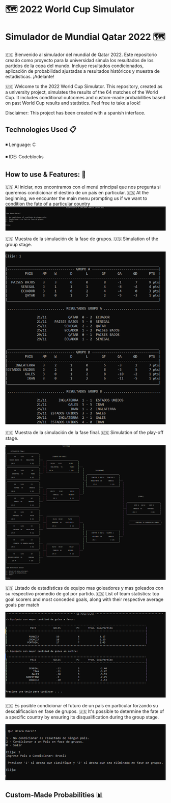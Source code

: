 # 🗺️ 2022 World Cup Simulator
# Simulador de Mundial Qatar 2022 🗺️

🇪🇸 Bienvenido al simulador del mundial de Qatar 2022.
Este repositorio creado como proyecto para la universidad simula los resultados de los partidos de la copa del mundo.
Incluye resultados condicionados, aplicación de probabilidad ajustadas a resultados históricos y muestra de estadísticas.
¡Adelante!

🇺🇸  Welcome to the 2022 World Cup Simulator.
This repository, created as a university project, simulates the results of the 64 matches of the World Cup.
It includes conditional outcomes and custom-made probabilities based on past World Cup results and statistics.
Feel free to take a look!

Disclaimer: This project has been created with a spanish interface.

## Technologies Used 📋

◾ Lenguage: C

◾ IDE: Codeblocks

## How to use & Features: 🚀

🇪🇸 Al iniciar, nos encontramos con el menú principal que nos pregunta si queremos condicionar el destino de un país en particular.
🇺🇸 At the beginning, we encounter the main menu prompting us if we want to condition the fate of a particular country
![](assets/1.png)

🇪🇸 Muestra de la simulación de la fase de grupos.
🇺🇸 Simulation of the group stage.

![](assets/2.png)

🇪🇸 Muestra de la simulación de la fase final.
🇺🇸 Simulation of the play-off stage.

![D](assets/3.png)

🇪🇸 Listado de estadisticas de equipo mas goleadores y mas goleados con su respectivo promedio de gol por partido.
🇺🇸 List of team statistics: top goal scorers and most conceded goals, along with their respective average goals per match 

![](assets/4.png)

🇪🇸 Es posible condicionar el futuro de un país en particular forzando su descalificacion en fase de grupos.
🇺🇸 It's possible to determine the fate of a specific country by ensuring its disqualification during the group stage.

![](assets/5.png)

## Custom-Made Probabilities 📊



